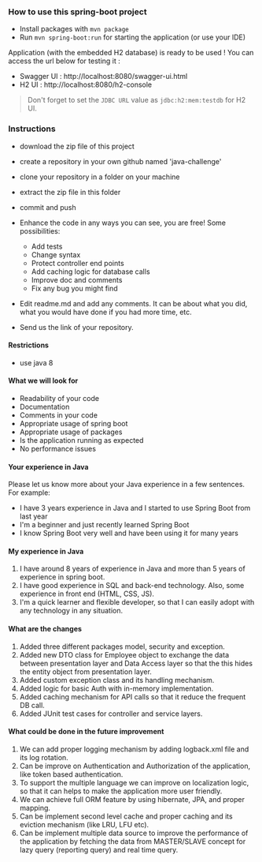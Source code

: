 ### How to use this spring-boot project

- Install packages with `mvn package`
- Run `mvn spring-boot:run` for starting the application (or use your IDE)

Application (with the embedded H2 database) is ready to be used ! You can access the url below for testing it :

- Swagger UI : http://localhost:8080/swagger-ui.html
- H2 UI : http://localhost:8080/h2-console

> Don't forget to set the `JDBC URL` value as `jdbc:h2:mem:testdb` for H2 UI.



### Instructions

- download the zip file of this project
- create a repository in your own github named 'java-challenge'
- clone your repository in a folder on your machine
- extract the zip file in this folder
- commit and push

- Enhance the code in any ways you can see, you are free! Some possibilities:
  - Add tests
  - Change syntax
  - Protect controller end points
  - Add caching logic for database calls
  - Improve doc and comments
  - Fix any bug you might find
- Edit readme.md and add any comments. It can be about what you did, what you would have done if you had more time, etc.
- Send us the link of your repository.

#### Restrictions
- use java 8


#### What we will look for
- Readability of your code
- Documentation
- Comments in your code 
- Appropriate usage of spring boot
- Appropriate usage of packages
- Is the application running as expected
- No performance issues

#### Your experience in Java

Please let us know more about your Java experience in a few sentences. For example:

- I have 3 years experience in Java and I started to use Spring Boot from last year
- I'm a beginner and just recently learned Spring Boot
- I know Spring Boot very well and have been using it for many years

#### 
#### 
#### My experience in Java
1. I have around 8 years of experience in Java and more than 5 years of experience in spring boot.
2. I have good experience in SQL and back-end technology. Also, some experience in front end (HTML, CSS, JS).
3. I'm a quick learner and flexible developer, so that I can easily adopt with any technology in any situation. 

#### What are the changes
1. Added three different packages model, security and exception.
2. Added new DTO class for Employee object to exchange the data between presentation layer and Data Access layer so that the this hides the entity object from presentation layer.
3. Added custom exception class and its handling mechanism.
4. Added logic for basic Auth with in-memory implementation.
5. Added caching mechanism for API calls so that it reduce the frequent DB call.
6. Added JUnit test cases for controller and service layers.

#### What could be done in the future improvement
1. We can add proper logging mechanism by adding logback.xml file and its log rotation.
2. Can be improve on Authentication and Authorization of the application, like token based authentication.
3. To support the multiple language we can improve on localization logic, so that it can helps to make the application more user friendly.
4. We can achieve full ORM feature by using hibernate, JPA, and proper mapping.
5. Can be implement second level cache and proper caching and its eviction mechanism (like LRU, LFU etc).
6. Can be implement multiple data source to improve the performance of the application by fetching the data from MASTER/SLAVE concept for lazy query (reporting query) and real time query.

